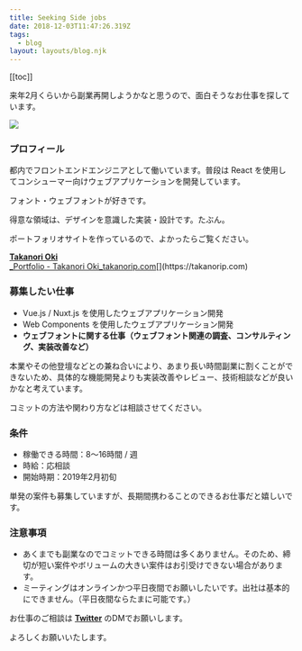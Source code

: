 ```yaml
---
title: Seeking Side jobs
date: 2018-12-03T11:47:26.319Z
tags:
  - blog
layout: layouts/blog.njk
---
```


[[toc]]

来年2月くらいから副業再開しようかなと思うので、面白そうなお仕事を探しています。

![](https://cdn-images-1.medium.com/max/800/1*NsD7ULCXtQdyeGbT1Rew5A.png)

### プロフィール

都内でフロントエンドエンジニアとして働いています。普段は React を使用してコンシューマー向けウェブアプリケーションを開発しています。

フォント・ウェブフォントが好きです。

得意な領域は、デザインを意識した実装・設計です。たぶん。

ポートフォリオサイトを作っているので、よかったらご覧ください。

[**Takanori Oki**  
\_Portfolio - Takanori Oki_takanorip.com](https://takanorip.com "https://takanorip.com")[](https://takanorip.com)

### 募集したい仕事

- Vue.js / Nuxt.js を使用したウェブアプリケーション開発
- Web Components を使用したウェブアプリケーション開発
- **ウェブフォントに関する仕事（ウェブフォント関連の調査、コンサルティング、実装改善など）**

本業やその他登壇などとの兼ね合いにより、あまり長い時間副業に割くことができないため、具体的な機能開発よりも実装改善やレビュー、技術相談などが良いかなと考えています。

コミットの方法や関わり方などは相談させてください。

### 条件

- 稼働できる時間：8〜16時間 / 週
- 時給：応相談
- 開始時期：2019年2月初旬

単発の案件も募集していますが、長期間携わることのできるお仕事だと嬉しいです。

### 注意事項

- あくまでも副業なのでコミットできる時間は多くありません。そのため、締切が短い案件やボリュームの大きい案件はお引受けできない場合があります。
- ミーティングはオンラインかつ平日夜間でお願いしたいです。出社は基本的にできません。（平日夜間ならたまに可能です。）

お仕事のご相談は [**Twitter**](https://twitter.com/takanoripe) のDMでお願いします。

よろしくお願いいたします。
